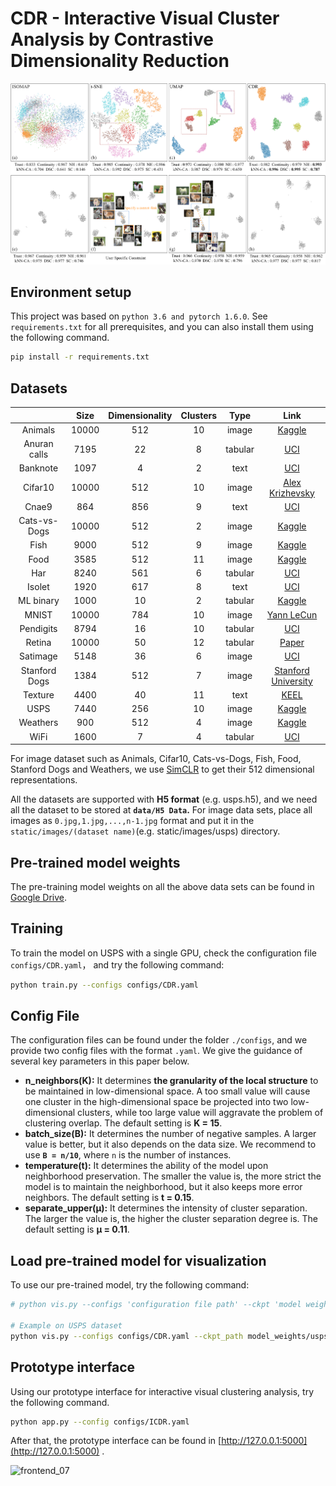 
# CDR - Interactive Visual Cluster Analysis by Contrastive Dimensionality Reduction

![teaser](teaser.png)

## Environment setup

This project was based on `python 3.6 and pytorch 1.6.0`. See `requirements.txt` for all prerequisites, and you can also install them using the following command.

```bash
pip install -r requirements.txt
```

## Datasets

|               | Size  | Dimensionality | Clusters |  Type   |                             Link                             |
| :-----------: | :---: | :------------: | :------: | :-----: | :----------------------------------------------------------: |
|    Animals    | 10000 |      512       |    10    |  image  | [Kaggle](https://www.kaggle.com/datasets/alessiocorrado99/animals10) |
| Anuran calls  | 7195  |       22       |    8     | tabular | [UCI](https://archive.ics.uci.edu/ml/datasets/Anuran+Calls+%28MFCCs%29) |
|   Banknote    | 1097  |       4        |    2     |  text   | [UCI](https://archive.ics.uci.edu/ml/datasets/banknote+authentication) |
|    Cifar10    | 10000 |      512       |    10    |  image  | [Alex Krizhevsky](https://www.cs.toronto.edu/~kriz/cifar.html) |
|     Cnae9     |  864  |      856       |    9     |  text   |    [UCI](https://archive.ics.uci.edu/ml/datasets/cnae-9)     |
| Cats-vs-Dogs  | 10000 |      512       |    2     |  image  | [Kaggle](https://www.kaggle.com/datasets/shaunthesheep/microsoft-catsvsdogs-dataset) |
|     Fish      | 9000  |      512       |    9     |  image  | [Kaggle](https://www.kaggle.com/datasets/crowww/a-large-scale-fish-dataset) |
|     Food      | 3585  |      512       |    11    |  image  | [Kaggle](https://www.kaggle.com/datasets/anshulmehtakaggl/themassiveindianfooddataset) |
|      Har      | 8240  |      561       |    6     | tabular | [UCI](https://archive.ics.uci.edu/ml/datasets/human+activity+recognition+using+smartphones) |
|    Isolet     | 1920  |      617       |    8     |  text   |    [UCI](https://archive.ics.uci.edu/ml/datasets/isolet)     |
|   ML binary   | 1000  |       10       |    2     | tabular | [Kaggle](https://www.kaggle.com/datasets/rhythmcam/ml-binary-classification-study-data) |
|     MNIST     | 10000 |      784       |    10    |  image  |       [Yann LeCun](http://yann.lecun.com/exdb/mnist/)        |
|   Pendigits   | 8794  |       16       |    10    | tabular | [UCI](https://archive.ics.uci.edu/ml/datasets/pen-based+recognition+of+handwritten+digits) |
|    Retina     | 10000 |       50       |    12    | tabular | [Paper](https://www.cell.com/fulltext/S0092-8674(15)00549-8) |
|   Satimage    | 5148  |       36       |    6     |  image  | [UCI](https://archive.ics.uci.edu/ml/datasets/Statlog+(Landsat+Satellite)) |
| Stanford Dogs | 1384  |      512       |    7     |  image  | [Stanford University](http://vision.stanford.edu/aditya86/ImageNetDogs/) |
|    Texture    | 4400  |       40       |    11    |  text   |     [KEEL](https://sci2s.ugr.es/keel/dataset.php?cod=72)     |
|     USPS      | 7440  |      256       |    10    |  image  |  [Kaggle](https://www.kaggle.com/bistaumanga/usps-dataset)   |
|   Weathers    |  900  |      512       |    4     |  image  | [Kaggle](https://www.kaggle.com/datasets/vijaygiitk/multiclass-weather-dataset) |
|     WiFi      | 1600  |       7        |    4     | tabular | [UCI](https://archive.ics.uci.edu/ml/datasets/Wireless+Indoor+Localization) |

For image dataset such as Animals, Cifar10, Cats-vs-Dogs, Fish, Food, Stanford Dogs and Weathers, we use [SimCLR](https://github.com/sthalles/SimCLR) to get their 512 dimensional representations. 

All the datasets are supported with **H5 format** (e.g. usps.h5), and we need all the dataset to be stored at **`data/H5 Data`.** For image data sets, place all images as `0.jpg,1.jpg,...,n-1.jpg` format and put it in the `static/images/(dataset name)`(e.g. static/images/usps) directory.

## Pre-trained model weights

The pre-training model weights on all the above data sets can be found in [Google Drive](https://drive.google.com/drive/folders/19WYgUcOI6cOYSUPK_w1eICSr0ceRK9Zb?usp=sharing).

## Training

To train the model on USPS with a single GPU, check the configuration file `configs/CDR.yaml`， and try the following command:

```bash
python train.py --configs configs/CDR.yaml
```

## Config File

The configuration files can be found under the folder `./configs`, and we provide two config files with the format `.yaml`. We give the guidance of several key parameters in this paper below.

- **n_neighbors(K):** It determines **the granularity of the local structure** to be maintained in low-dimensional space. A too small value will cause one cluster in the high-dimensional space be projected into two low-dimensional clusters, while too large value will aggravate the problem of clustering overlap. The default setting is **K = 15**.
- **batch_size(B):** It determines the number of negative samples. A larger value is better, but it also depends on the data size. We recommend to use **`B = n/10`**, where `n` is the number of instances.
- **temperature(t):** It determines the ability of the model upon neighborhood preservation. The smaller the value is, the more strict the model is to maintain the neighborhood, but it also keeps more error neighbors. The default setting  is **t = 0.15**.
- **separate_upper(μ):** It determines the intensity of cluster separation. The larger the value is, the higher the cluster separation degree is.  The default setting  is **μ = 0.11**.

## Load pre-trained model for visualization

To use our pre-trained model, try the following command:

```bash
# python vis.py --configs 'configuration file path' --ckpt 'model weights path'

# Example on USPS dataset
python vis.py --configs configs/CDR.yaml --ckpt_path model_weights/usps.pth.tar
```

## Prototype interface

Using our prototype interface for interactive visual clustering analysis, try the following command.

```bash
python app.py --config configs/ICDR.yaml
```

After that, the prototype interface can be found in [http://127.0.0.1:5000](http://127.0.0.1:5000) .



![frontend_07](prototype.png)

[comment]: <> "## Cite"

